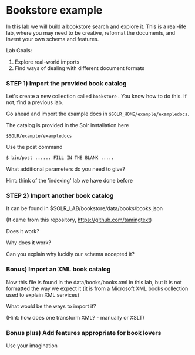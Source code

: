 # Bookstore example 

In this lab we will build a bookstore search and explore it.
This is a real-life lab, where you may need to be creative, reformat
the documents, and invent your own schema and features.

Lab Goals:

1. Explore real-world imports
2. Find ways of dealing with different document formats

### STEP 1) Import the provided book catalog

Let's create a new collection called `bookstore` . You know how to do this. If not, find a previous lab.

Go ahead and import the example docs in `$SOLR_HOME/example/exampledocs`.

The catalog is provided in the Solr installation here

    $SOLR/example/exampledocs

Use the post command 

```bash
$ bin/post ...... FILL IN THE BLANK .....
```

    
What additional parameters do you need to give? 

Hint: think of the 'indexing' lab we have done before

### STEP 2) Import another book catalog

It can be found in $SOLR_LAB/bookstore/data/books/books.json

(It came from this repository, https://github.com/tamingtext)

Does it work?

Why does it work? 

Can you explain why luckily our schema accepted it?

### Bonus) Import an XML book catalog

Now this file is found in the data/books/books.xml in this lab, but it is not formatted the way we expect it
(it is from a Microsoft XML books collection used to explain XML services)

What would be the ways to import it?

(Hint: how does one transform XML? - manually or XSLT)
    
### Bonus plus) Add features appropriate for book lovers

Use your imagination
